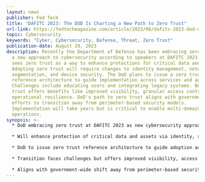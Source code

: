 ```yaml
---
layout: news
publisher: Fed Tech
title: "DAFITC 2023: The DOD Is Charting a New Path to Zero Trust"
url-link: https://fedtechmagazine.com/article/2023/08/dafitc-2023-dod-charting-new-path-zero-trust
topic: Cybersecurity
keywords: "Cyber, Cybersecurity, Defense, Threat, Zero Trust"
publication-date: August 29, 2023
description: Recently the Department of Defense has been embracing zero trust as
  a new approach to cybersecurity according to speakers at DAFITC 2023. The DoD
  sees zero trust as a way to enhance protections for critical data and assets.
  Adopting zero trust will require changes to identity management, network
  segmentation, and device security. The DoD plans to issue a zero trust
  reference architecture to guide implementation across services and agencies.
  Challenges include educating users and integrating legacy systems. But zero
  trust offers benefits like improved visibility, granular access controls, and
  operational resilience. DoD's path to zero trust aligns with government-wide
  efforts to transition away from perimeter-based security models.
  Implementation will take years but is critical to enable multi-domain
  operations.
synopsis: >-
  * DoD embracing zero trust at DAFITC 2023 as new cybersecurity approach.

  * Will enhance protection of critical data and assets via identity, segmentation, device security.

  * DoD to issue zero trust reference architecture to guide adoption across services/agencies.

  * Transition faces challenges but offers improved visibility, access controls, resilience.

  * Aligns with government-wide shift away from perimeter-based security models.
---
```

